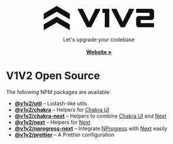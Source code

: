 <p align="center">
    <img src="/website/public/img/logo/v1v2-chevron-text-black-logo.svg" alt="V1V2 Logo" width="300" height="66" />

  <p align="center">
    Let's upgrade your codebase
    <br />
    <br />
    <a href="https://www.v1v2.io"><strong>Website »</strong></a>
  </p>
</p>

# V1V2 Open Source

The following NPM packages are available:

- [**@v1v2/util**](packages/util#readme) – Lodash-like utils
- [**@v1v2/chakra**](packages/chakra#readme) – Helpers for [Chakra UI](https://chakra-ui.com/)
- [**@v1v2/chakra-next**](packages/chakra-next#readme) – Helpers to combine [Chakra UI](https://chakra-ui.com/) and [Next](https://nextjs.org/)
- [**@v1v2/next**](packages/next#readme) – Helpers for [Next](https://nextjs.org/)
- [**@v1v2/nprogress-next**](packages/nprogress-next#readme) – Integrate [NProgress](https://ricostacruz.com/nprogress/) with [Next](https://nextjs.org/) easily
- [**@v1v2/prettier**](packages/prettier#readme) – A Prettier configuration
